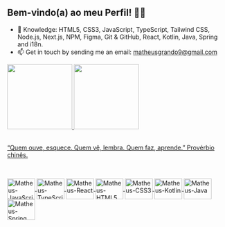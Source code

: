 ## Bem-vindo(a) ao meu Perfil! 👋🏻

- 🌱 Knowledge: HTML5, CSS3, JavaScript, TypeScript, Tailwind CSS, Node.js, Next.js, NPM, Figma, Git & GitHub, React, Kotlin, Java, Spring and i18n.<br>
- 📫 Get in touch by sending me an email: matheusgrando9@gmail.com

<div>
  <a href="https://github.com/matheusgrando">
  <img height="150em" src="https://github-readme-stats.vercel.app/api?username=matheusgrando&show_icons=true&theme=dracula&border_color=f5f8fd"/>
  <img height="150em" src="https://github-readme-stats.vercel.app/api/top-langs/?username=matheusgrando&layout=compact&theme=dracula&border_color=f5f8fd"/>
</div><br>

“Quem ouve, esquece. Quem vê, lembra. Quem faz, aprende.” Provérbio chinês.

##

<div style="display: inline_block"><br>
  <img align="center" alt="Matheus-JavaScript" height="48" width="64" src="https://cdn.jsdelivr.net/gh/devicons/devicon@latest/icons/javascript/javascript-original.svg">
  <img align="center" alt="Matheus-TypeScript" height="48" width="64" src="https://cdn.jsdelivr.net/gh/devicons/devicon@latest/icons/typescript/typescript-original.svg">
  <img align="center" alt="Matheus-React" height="48" width="64" src="https://cdn.jsdelivr.net/gh/devicons/devicon@latest/icons/react/react-original-wordmark.svg">
  <img align="center" alt="Matheus-HTML5" height="48" width="64" src="https://cdn.jsdelivr.net/gh/devicons/devicon/icons/html5/html5-original.svg">
  <img align="center" alt="Matheus-CSS3" height="48" width="64" src="https://cdn.jsdelivr.net/gh/devicons/devicon/icons/css3/css3-original.svg">
  <img align="center" alt="Matheus-Kotlin" height="48" width="64" src="https://cdn.jsdelivr.net/gh/devicons/devicon@latest/icons/kotlin/kotlin-original.svg">
  <img align="center" alt="Matheus-Java" height="48" width="64" src="https://cdn.jsdelivr.net/gh/devicons/devicon/icons/java/java-original-wordmark.svg">
  <img align="center" alt="Matheus-Spring" height="48" width="64" src="https://cdn.jsdelivr.net/gh/devicons/devicon@latest/icons/spring/spring-original.svg">
</div>
